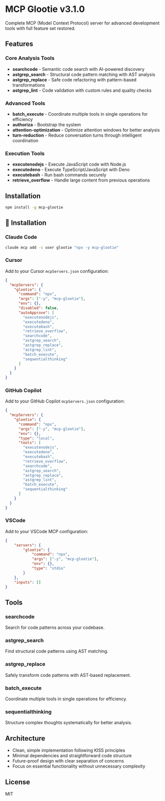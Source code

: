 # MCP Glootie v3.1.0

Complete MCP (Model Context Protocol) server for advanced development tools with full feature set restored.

## Features

### Core Analysis Tools
- **searchcode** - Semantic code search with AI-powered discovery
- **astgrep_search** - Structural code pattern matching with AST analysis
- **astgrep_replace** - Safe code refactoring with pattern-based transformations
- **astgrep_lint** - Code validation with custom rules and quality checks

### Advanced Tools
- **batch_execute** - Coordinate multiple tools in single operations for efficiency
- **authoriza** - Bootstrap the system
- **attention-optimization** - Optimize attention windows for better analysis
- **turn-reduction** - Reduce conversation turns through intelligent coordination

### Execution Tools
- **executenodejs** - Execute JavaScript code with Node.js
- **executedeno** - Execute TypeScript/JavaScript with Deno
- **executebash** - Run bash commands securely
- **retrieve_overflow** - Handle large content from previous operations

## Installation

```bash
npm install -g mcp-glootie
```

## 🚀 Installation

### Claude Code
```bash
claude mcp add -s user glootie "npx -y mcp-glootie"
```

### Cursor
Add to your Cursor `mcpServers.json` configuration:
```json
{
  "mcpServers": {
    "glootie": {
      "command": "npx",
      "args": ["-y", "mcp-glootie"],
      "env": {},
      "disabled": false,
      "autoApprove": [
        "executenodejs",
        "executedeno",
        "executebash",
        "retrieve_overflow",
        "searchcode",
        "astgrep_search",
        "astgrep_replace",
        "astgrep_lint",
        "batch_execute",
        "sequentialthinking"
      ]
    }
  }
}
```

### GitHub Copilot
Add to your GitHub Copilot `mcpServers.json` configuration:
```json
{
  "mcpServers": {
    "glootie": {
      "command": "npx",
      "args": ["-y", "mcp-glootie"],
      "env": {},
      "type": "local",
      "tools": [
        "executenodejs",
        "executedeno",
        "executebash",
        "retrieve_overflow",
        "searchcode",
        "astgrep_search",
        "astgrep_replace",
        "astgrep_lint",
        "batch_execute",
        "sequentialthinking"
      ]
    }
  }
}
```

### VSCode
Add to your VSCode MCP configuration:
```json
{
    "servers": {
        "glootie": {
            "command": "npx",
            "args": ["-y", "mcp-glootie"],
            "env": {},
            "type": "stdio"
        }
    },
    "inputs": []
}
```

## Tools

### searchcode
Search for code patterns across your codebase.

### astgrep_search
Find structural code patterns using AST matching.

### astgrep_replace
Safely transform code patterns with AST-based replacement.

### batch_execute
Coordinate multiple tools in single operations for efficiency.

### sequentialthinking
Structure complex thoughts systematically for better analysis.

## Architecture

- Clean, simple implementation following KISS principles
- Minimal dependencies and straightforward code structure
- Future-proof design with clear separation of concerns
- Focus on essential functionality without unnecessary complexity

## License

MIT
